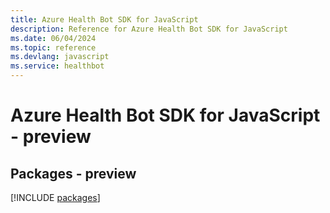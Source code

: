 ```yaml
---
title: Azure Health Bot SDK for JavaScript
description: Reference for Azure Health Bot SDK for JavaScript
ms.date: 06/04/2024
ms.topic: reference
ms.devlang: javascript
ms.service: healthbot
---
```

# Azure Health Bot SDK for JavaScript - preview
## Packages - preview
[!INCLUDE [packages](health-bot-index.md)]